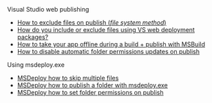 
<article class="band300">
<span class="pageCenter">
<span class="textXxl">Visual Studio web publishing</span>

- [How to exclude files on publish (_file system method_)](FileSysExcludeFiles/readme.md)
- [How do you include or exclude files using VS web deployment packages?](include-and-exclude-files.md)
- [How to take your app offline during a build + publish with MSBuild](wap-publish-app-offline.md)
- [How to disable automatic folder permissions updates on publish](wap-publish-prevent-auto-setAcl.md)

</span>
</article>

<article class="band300">
<span class="pageCenter">
<span class="textXxl">Using msdeploy.exe</span>

- [MSDeploy how to skip multiple files](msdeploy.exe/skip-multiple.md)
- [MSDeploy how to publish a folder with msdeploy.exe ](how-to-publish-a-folder.md)
- [MSDeploy how to set folder permissions on publish](msdeploy-setAcl.md)

</span>
</article>
<!--
<article class="band300">
<span class="pageCenter">
<span class="textXxl">Command line</span>

- [How to publish from the command line using MSBuild](publish-using-msbuild.md)
</span>
</article>
-->